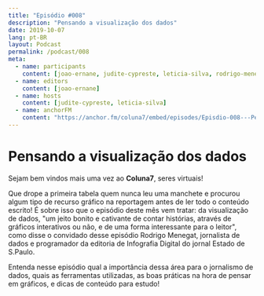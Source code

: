 ```yaml
---
title: "Episódio #008"
description: "Pensando a visualização dos dados"
date: 2019-10-07
lang: pt-BR
layout: Podcast
permalink: /podcast/008
meta:
  - name: participants
    content: [joao-ernane, judite-cypreste, leticia-silva, rodrigo-menegat]
  - name: editors
    content: [joao-ernane]
  - name: hosts
    content: [judite-cypreste, leticia-silva]
  - name: anchorFM
    content: "https://anchor.fm/coluna7/embed/episodes/Episdio-008---Pensando-a-visualizao-dos-dados-e6cqft"
---
```


# Pensando a visualização dos dados

Sejam bem vindos mais uma vez ao **Coluna7**, seres virtuais!

Que drope a primeira tabela quem nunca leu uma manchete e procurou algum tipo de recurso gráfico na reportagem antes de ler todo o conteúdo escrito! É sobre isso que o episódio deste mês vem tratar: da visualização de dados, "um jeito bonito e cativante de contar histórias, através de gráficos interativos ou não, e de uma forma interessante para o leitor", como disse o convidado desse episódio Rodrigo Menegat, jornalista de dados e programador da editoria de Infografia Digital do jornal Estado de S.Paulo.

Entenda nesse episódio qual a importância dessa área para o jornalismo de dados, quais as ferramentas utilizadas, as boas práticas na hora de pensar em gráficos, e dicas de conteúdo para estudo!

<!-- ### Links deste episódio:

- Crie gráficos com facilidade com [Datawrapper](https://www.datawrapper.de/)
- Plataforma para visualização de dados [Flourish](https://flourish.studio/)
- Data-Ink Ratio de Edward Tufte

  - [Video em Inglês no Youtube](https://www.youtube.com/watch?v=JIMUzJzqaA8)
  - [Pequena aula sobre o tema no Coursera - Michigan University](https://www.coursera.org/lecture/python-plotting/graphical-heuristics-data-ink-ratio-edward-tufte-qFnP9)
  - [Artigo na Wikipedia em Português](https://pt.wikipedia.org/wiki/Data-ink)

- Financiamento coletivo do Colaboradados - [https://apoia.se/colaboradados](https://apoia.se/colaboradados)


- Pesquisa sobre gostos dos ouvintes [no Google Form](https://docs.google.com/forms/d/e/1FAIpQLSc3cHzm0CdRLY58jbYZjjcYj7q7mI9lsYx5ljLtWJ122MtUcA/viewform)

### Créditos:

Imagens:
[Freepik.com](https://www.freepik.com/)
[Pexels.com](https://www.pexels.com)
[Unsplash.com](https://unsplash.com)

### Músicas:

- [saib - Brazil](https://soundcloud.com/saib_eats/brazil)
- [Brasil Cuíqueiro - Lofi Hip Hop](https://youtu.be/-h2-TTsyuv8)
- [aso. - Bossa Nova](https://soundcloud.com/aricogle/bossa-nova)
- [saib - Favelas](https://soundcloud.com/cultclassicrecords/saib-03-favelas)
- [saib - When It Rains (Chove Chuva)](https://soundcloud.com/cultclassicrecords/saib-02-when-it-rains-chove)
- [potsu - lugares](https://soundcloud.com/potsupotsu/lugares)
- [Panthurr - Paradise](https://soundcloud.com/panthurr/paradise)
- [potsu - damas](https://soundcloud.com/potsupotsu/damas)
- [saib - Ipanema](https://soundcloud.com/cultclassicrecords/saib-08-ipanema)
- [saib - São Paulo Sunset](https://soundcloud.com/saib_eats/sao-paulo) -->
